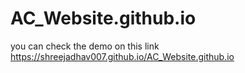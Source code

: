 # AC_Website.github.io
you can check the demo on this link  https://shreejadhav007.github.io/AC_Website.github.io
